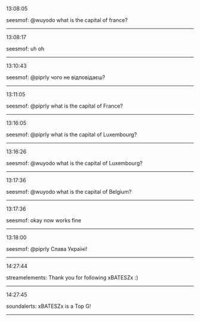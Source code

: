 13:08:05

seesmof: @wuyodo what is the capital of france?

---

13:08:17

seesmof: uh oh

---

13:10:43

seesmof: @piprly чого не відповідаєш?

---

13:11:05

seesmof: @piprly what is the capital of France?

---

13:16:05

seesmof: @piprly what is the capital of Luxembourg?

---

13:16:26

seesmof: @wuyodo what is the capital of Luxembourg?

---

13:17:36

seesmof: @wuyodo what is the capital of Belgium?

---

13:17:36

seesmof: okay now works fine

---

13:18:00

seesmof: @piprly Слава Україні!

---

14:27:44

streamelements: Thank you for following xBATESZx :)

---

14:27:45

soundalerts: xBATESZx is a Top G!

---

